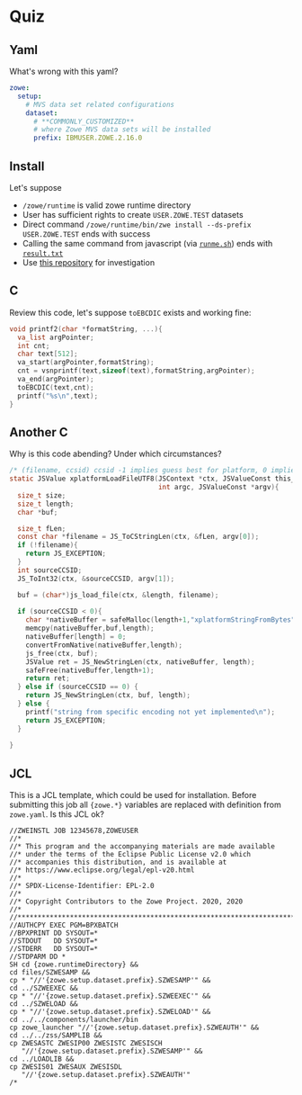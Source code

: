 # Quiz

## Yaml
What's wrong with this yaml?
```yaml
zowe:
  setup:
    # MVS data set related configurations
    dataset:
      # **COMMONLY_CUSTOMIZED**
      # where Zowe MVS data sets will be installed
      prefix: IBMUSER.ZOWE.2.16.0
```
## Install
Let's suppose
* `/zowe/runtime` is valid zowe runtime directory
* User has sufficient rights to create `USER.ZOWE.TEST` datasets
* Direct command `/zowe/runtime/bin/zwe install --ds-prefix USER.ZOWE.TEST` ends with success
* Calling the same command from javascript (via [`runme.sh`](runme.sh)) ends with [`result.txt`](result.txt)
* Use [this repository](https://github.com/zowe/zowe-install-packaging/tree/v2.x/staging/bin) for investigation

## C
Review this code, let's suppose `toEBCDIC` exists and working fine:
```c
void printf2(char *formatString, ...){
  va_list argPointer;
  int cnt;
  char text[512];
  va_start(argPointer,formatString);
  cnt = vsnprintf(text,sizeof(text),formatString,argPointer);
  va_end(argPointer);
  toEBCDIC(text,cnt);
  printf("%s\n",text);
}
```
## Another C
Why is this code abending? Under which circumstances?
```c
/* (filename, ccsid) ccsid -1 implies guess best for platform, 0 implies don't translate */
static JSValue xplatformLoadFileUTF8(JSContext *ctx, JSValueConst this_val,
                                     int argc, JSValueConst *argv){
  size_t size;
  size_t length;
  char *buf;

  size_t fLen;
  const char *filename = JS_ToCStringLen(ctx, &fLen, argv[0]);
  if (!filename){
    return JS_EXCEPTION;
  }
  int sourceCCSID;
  JS_ToInt32(ctx, &sourceCCSID, argv[1]);

  buf = (char*)js_load_file(ctx, &length, filename);
 
  if (sourceCCSID < 0){
    char *nativeBuffer = safeMalloc(length+1,"xplatformStringFromBytes");
    memcpy(nativeBuffer,buf,length);
    nativeBuffer[length] = 0;
    convertFromNative(nativeBuffer,length);
    js_free(ctx, buf);
    JSValue ret = JS_NewStringLen(ctx, nativeBuffer, length);
    safeFree(nativeBuffer,length+1);
    return ret;
  } else if (sourceCCSID == 0) {
    return JS_NewStringLen(ctx, buf, length);
  } else {
    printf("string from specific encoding not yet implemented\n");
    return JS_EXCEPTION;
  }
  
}
```
## JCL
This is a JCL template, which could be used for installation. Before submitting this job all `{zowe.*}` variables are replaced with definition from `zowe.yaml`. Is this JCL ok?
```jcl
//ZWEINSTL JOB 12345678,ZOWEUSER
//*
//* This program and the accompanying materials are made available
//* under the terms of the Eclipse Public License v2.0 which
//* accompanies this distribution, and is available at
//* https://www.eclipse.org/legal/epl-v20.html
//*
//* SPDX-License-Identifier: EPL-2.0
//*
//* Copyright Contributors to the Zowe Project. 2020, 2020
//*
//*********************************************************************
//AUTHCPY EXEC PGM=BPXBATCH
//BPXPRINT DD SYSOUT=*
//STDOUT   DD SYSOUT=*
//STDERR   DD SYSOUT=*
//STDPARM DD *
SH cd {zowe.runtimeDirectory} &&
cd files/SZWESAMP &&
cp * "//'{zowe.setup.dataset.prefix}.SZWESAMP'" &&
cd ../SZWEEXEC &&
cp * "//'{zowe.setup.dataset.prefix}.SZWEEXEC'" &&
cd ../SZWELOAD &&
cp * "//'{zowe.setup.dataset.prefix}.SZWELOAD'" &&
cd ../../components/launcher/bin
cp zowe_launcher "//'{zowe.setup.dataset.prefix}.SZWEAUTH'" &&
cd ../../zss/SAMPLIB &&
cp ZWESASTC ZWESIP00 ZWESISTC ZWESISCH
   "//'{zowe.setup.dataset.prefix}.SZWESAMP'" &&
cd ../LOADLIB &&
cp ZWESIS01 ZWESAUX ZWESISDL
   "//'{zowe.setup.dataset.prefix}.SZWEAUTH'"
/*
```
